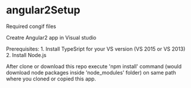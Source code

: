# angular2Setup
Required congif files

Creatre Angular2 app in Visual studio

Prerequisites: 1. Install TypeSript for your VS version (VS 2015 or VS 2013)
               2. Install Node.js
               
After clone or download this repo execute 'npm install' command (would download node packages inside 'node_modules' folder) on same path where you cloned or copied this app.
